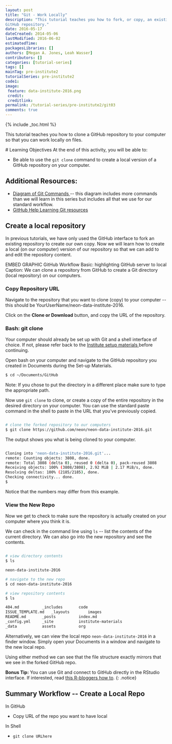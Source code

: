 ```yaml
---
layout: post
title: "Git - Work Locally"
description: "This tutorial teaches you how to fork, or copy, an existing 
GitHub repository."
date: 2016-05-17
dateCreated: 2014-05-06
lastModified: 2016-06-02
estimatedTime: 
packagesLibraries: []
authors: [Megan A. Jones, Leah Wasser]
contributors: []
categories: [tutorial-series]
tags: []
mainTag: pre-institute2
tutorialSeries: pre-institute2
code1: 
image:
 feature: data-institute-2016.png
 credit:
 creditlink:
permalink: /tutorial-series/pre-institute2/git03
comments: true
---
```


{% include _toc.html %}

This tutorial teaches you how to clone a GitHub repository to your computer so
that you can work locally on files.

<div id="objectives" markdown="1">
# Learning Objectives
At the end of this activity, you will be able to: 

* Be able to use the `git clone` command to create a local version of a GitHub 
repository on your computer. 

## Additional Resources: 

* <a href="http://rogerdudler.github.io/git-guide/files/git_cheat_sheet.pdf" target="_blank"> Diagram of Git Commands </a>
-- this diagram includes more commands than we will 
learn in this series but includes all that we use for our standard workflow.
* <a href="https://help.github.com/articles/good-resources-for-learning-git-and-github/" target="_blank"> GitHub Help Learning Git resources </a> 

</div>

## Create a local repository
In previous tutorials, we have only used the GitHub interface to fork an 
existing repository to create our own copy. Now we will learn how to create a 
local (on our computer) version of our repository so that we can add to and edit
 the repository content.  

EMBED GRAPHIC GitHub Workflow Basic: highlighting GitHub server to local 
Caption: We can clone a repository from GitHub to create a Git directory 
(local repository) on our computers. 

### Copy Repository URL
Navigate to the repository that you want to clone (copy) to your computer -- 
this should be YourUserName/neon-data-institute-2016.  

Click on the **Clone or Download** button, and copy the URL of the repository. 

### Bash: git clone 

Your computer should already be set up with Git and a shell interface of choice.
If not, please refer back to the
<a href="{{ site.baseurl}}/tutorial-series/pre-institute0/ " target="_blank"> Institute setup materials </a> 
before continuing. 

Open bash on your computer and navigate to the GitHub repository you created in 
Documents during the Set-up Materials. 

```bash
$ cd ~/Documents/GitHub
```
Note: If you chose to put the directory in a different place make sure to type 
the appropriate path.

Now use `git clone` to clone, or create a copy of the entire repository in the 
desired directory on your computer. You can use the standard paste command in 
the shell to paste in the URL that you’ve previously copied. 

```bash

# clone the forked repository to our computers
$ git clone https://github.com/neon/neon-data-institute-2016.git
```
The output shows you what is being cloned to your computer. 

```bash

Cloning into 'neon-data-institute-2016.git'...
remote: Counting objects: 3808, done.
remote: Total 3808 (delta 0), reused 0 (delta 0), pack-reused 3808
Receiving objects: 100% (3808/3808), 2.92 MiB | 2.17 MiB/s, done.
Resolving deltas: 100% (2185/2185), done.
Checking connectivity... done.
$ 

```
Notice that the numbers may differ from this example. 

### View the New Repo
Now we get to check to make sure the repository is actually created on your 
computer where you think it is. 

We can check in the command line using `ls` -- list the contents of the current 
directory. We can also go into the new repository and see the contents. 

```bash

# view directory contents
$ ls

neon-data-institute-2016

# navigate to the new repo
$ cd neon-data-institute-2016

# view repository contents
$ ls

404.md			_includes		code
ISSUE_TEMPLATE.md	_layouts		images
README.md		_posts			index.md
_config.yml		_site			institute-materials
_data			assets			org

```

Alternatively, we can view the local repo `neon-data-institute-2016` in a finder
window. Simply open your Documents in a window and navigate to the new local 
repo. 

Using either method we can see that the file structure exactly mirrors that we 
see in the forked GitHub repo.  


<i class="fa fa-star"></i> **Bonus Tip:** You can use Git and connect to GitHub 
directly in the RStudio interface. If interested, read 
<a href="http://www.r-bloggers.com/rstudio-and-github/" target="_blank">this R-bloggers how to</a>. 
{: .notice}

## Summary Workflow -- Create a Local Repo
In GitHub

* Copy URL of the repo you want to have local

In Shell

* `git clone URLhere`

